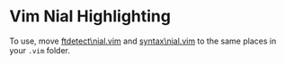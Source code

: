 # Vim Nial Highlighting

To use, move [ftdetect\nial.vim](ftdetect\nial.vim) and [syntax\nial.vim](syntax\nial.vim) to the same places in your `.vim` folder.